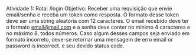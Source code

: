 Atividade 1:
Rota: /login
Objetivo: Receber uma requisição que envie email/senha e receba um token como resposta. O formato desse token deve ser uma string aleatória com 12 caracteres. O email recebido deve ter o formato email@mail.com e a senha deve conter no mínimo 4 caracteres e no máximo 8, todos números. Caso algum desses campos seja enviado em formato incorreto, deve-se retornar uma mensagem de erro email or password is incorrect. e seu devido status code.
